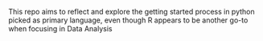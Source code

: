 This repo aims to reflect and explore the getting started process in python picked as primary language,
even though R appears to be another go-to when focusing in Data Analysis
